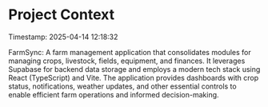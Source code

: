 # Project Context
Timestamp: 2025-04-14 12:18:32

FarmSync: A farm management application that consolidates modules for managing crops, livestock, fields, equipment, and finances. It leverages Supabase for backend data storage and employs a modern tech stack using React (TypeScript) and Vite. The application provides dashboards with crop status, notifications, weather updates, and other essential controls to enable efficient farm operations and informed decision-making.